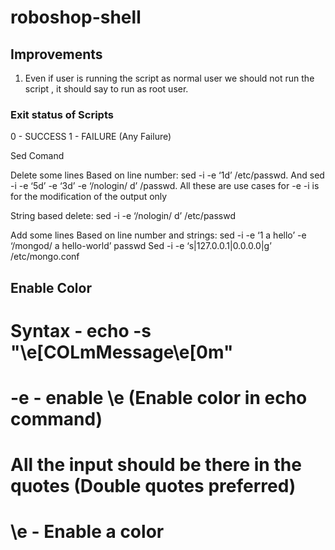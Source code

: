 # roboshop-shell

## Improvements 
1. Even if user is running the script as normal user we should not run the script , it should say to run as root user.


### Exit status of Scripts 
0 - SUCCESS 
1 - FAILURE (Any Failure)

Sed Comand

Delete some lines
Based on line number: sed -i -e ‘1d’ /etc/passwd. And sed -i -e ‘5d’ -e ‘3d’ -e ‘/nologin/ d’ /passwd. All these are use cases for -e
          -i is for the modification of the output only
          
String based delete: sed -i -e ‘/nologin/ d’ /etc/passwd

Add some lines
Based on line number and strings: sed -i -e ‘1 a hello’ -e ‘/mongod/ a hello-world’ passwd
Sed -i -e ‘s|127.0.0.1|0.0.0.0|g’ /etc/mongo.conf

## Enable Color
# Syntax - echo -s "\e[COLmMessage\e[0m"
# -e - enable \e (Enable color in echo command)
# All the input should be there in the quotes (Double quotes preferred)
# \e - Enable a color
